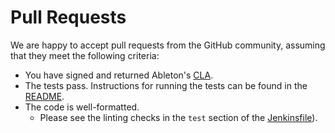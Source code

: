 Pull Requests
=============

We are happy to accept pull requests from the GitHub community, assuming that they meet
the following criteria:

- You have signed and returned Ableton's [CLA][cla].
- The tests pass. Instructions for running the tests can be found in the [README](readme).
- The code is well-formatted.
    * Please see the linting checks in the `test` section of the
      [Jenkinsfile][jenkinsfile]).


[cla]: http://ableton.github.io/cla/
[jenkinsfile]: https://github.com/AbletonDevTools/python-pipeline-utils/blob/master/Jenkinsfile
[readme]: https://github.com/AbletonDevTools/python-pipeline-utils/blob/master/README.md
